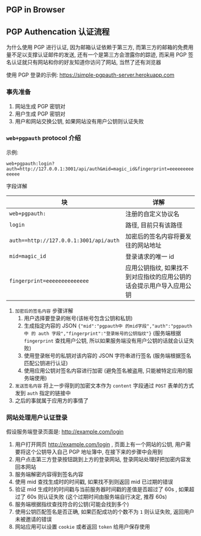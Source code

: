 ## PGP in Browser

## PGP Authencation 认证流程

为什么使用 PGP 进行认证, 因为邮箱认证依赖于第三方, 而第三方的邮箱的免费用量不足以支撑认证邮件的发送, 还有一个是第三方会泄露你的踪迹,
而采用 PGP 签名认证就只有网站和你的好友知道你访问了网站, 当然了还有浏览器

使用 PGP 登录的示例: <https://simple-pgpauth-server.herokuapp.com>

### 事先准备

1. 网站生成 PGP 密钥对
1. 用户生成 PGP 密钥对
1. 用户和网站交换公钥, 如果网站没有用户公钥则认证失败

### `web+pgpauth` protocol 介绍

示例:

`web+pgpauth:login?auth=http://127.0.0.1:3001/api/auth&mid=magic_id&fingerprint=eeeeeeeeeeeeee`

字段详解

| 块                                     | 详解                                                                 |
| -------------------------------------- | -------------------------------------------------------------------- |
| `web+pgpauth:`                         | 注册的自定义协议名                                                   |
| `login`                                | 路径, 目前只有该路径                                                 |
| `auth==http://127.0.0.1:3001/api/auth` | 加密后的签名内容将要发往的网站地址                                   |
| `mid=magic_id`                         | 登录请求的唯一 id                                                    |
| `fingerprint=eeeeeeeeeeeeee`           | 应用公钥指纹, 如果找不到对应指纹的应用公钥的话会提示用户导入应用公钥 |

1. `加密后的签名内容` 步骤详解
   1. 用户选择要登录的帐号(该帐号包含公钥和私钥)
   1. 生成指定内容的 JSON `{"mid":"pgpauth中 的mid字段","auth":"pgpauth中 的 auth 字段","fingerprint":"登录帐号的公钥指纹"}` (服务端根据 `fingerprint` 查找用户公钥, 所以如果服务端没有用户公钥的话就会认证失败)
   1. 使用登录帐号的私钥对该内容的 JSON 字符串进行签名 (服务端根据签名匹配公钥进行认证)
   1. 使用应用公钥对签名内容进行加密 (避免签名被盗用, 只能被特定应用的服务端使用)
1. `发送签名内容` 将上一步得到的加密文本作为 `content` 字段通过 `POST` 表单的方式发到 `auth` 指定的链接中
1. 之后的事就属于应用方的事情了

### 网站处理用户认证登录

假设服务端登录页面是: http://example.com/login

1. 用户打开网页 http://example.com/login , 页面上有一个网站的公钥, 用户需要将这个公钥导入自己 PGP 地址簿中, 在接下来的步骤中会用到
1. 用户点击第三方登录按钮跳到上方的登录网站, 登录网站处理好把加密内容发回本网站
1. 服务端解密内容得到签名内容
1. 使用 mid 查找生成时的时间戳, 如果找不到则返回 mid 已过期的错误
1. 验证 mid 生成时的时间戳与当前服务器时间戳的差值是否超过了 60s , 如果超过了 60s 则认证失败 (这个过期时间由服务端自行决定, 推荐 60s)
1. 服务端根据指纹查找符合的公钥(可能会找到多个)
1. 使用公钥匹配签名是否正确, 如果匹配成功的个数不为 `1` 则认证失败, 返回用户未被邀请的错误
1. 网站应用可以设置 `cookie` 或者返回 `token` 给用户保存使用

